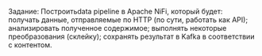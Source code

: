 Задание:
Построитьdata pipeline в Apache NiFi, который будет: \
  получать данные, отправляемые по HTTP (по сути, работать как API);
  анализировать полученное содержимое;
  выполнять некоторые преобразования (склейку);
  сохранять результат в Kafka в соответствии с контентом.
